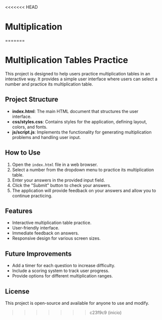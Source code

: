 <<<<<<< HEAD
# Multiplication
=======
# Multiplication Tables Practice

This project is designed to help users practice multiplication tables in an interactive way. It provides a simple user interface where users can select a number and practice its multiplication table.

## Project Structure

- **index.html**: The main HTML document that structures the user interface.
- **css/styles.css**: Contains styles for the application, defining layout, colors, and fonts.
- **js/script.js**: Implements the functionality for generating multiplication problems and handling user input.

## How to Use

1. Open the `index.html` file in a web browser.
2. Select a number from the dropdown menu to practice its multiplication table.
3. Enter your answers in the provided input field.
4. Click the "Submit" button to check your answers.
5. The application will provide feedback on your answers and allow you to continue practicing.

## Features

- Interactive multiplication table practice.
- User-friendly interface.
- Immediate feedback on answers.
- Responsive design for various screen sizes.

## Future Improvements

- Add a timer for each question to increase difficulty.
- Include a scoring system to track user progress.
- Provide options for different multiplication ranges.

## License

This project is open-source and available for anyone to use and modify.
>>>>>>> c23f9c9 (inicio)

